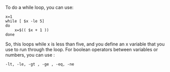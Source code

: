 To do a while loop, you can use:
```
x=1
while [ $x -le 5]
do
	x=$(( $x + 1 ))
done
```

So, this loops while x is less than five, and you define an x variable that you use to run through the loop. 
For boolean operators between variables or numbers, you can use :

```
-lt, -le, -gt , -ge , -eq, -ne
```

